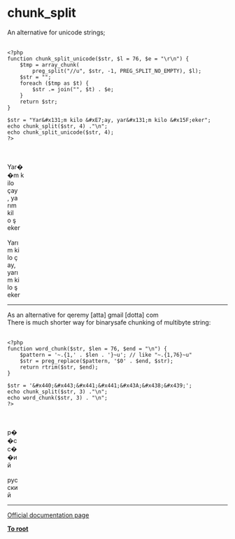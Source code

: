 # chunk_split



An alternative for unicode strings;<br><br>

```
<?php
function chunk_split_unicode($str, $l = 76, $e = "\r\n") {
    $tmp = array_chunk(
        preg_split("//u", $str, -1, PREG_SPLIT_NO_EMPTY), $l);
    $str = "";
    foreach ($tmp as $t) {
        $str .= join("", $t) . $e;
    }
    return $str;
}

$str = "Yar&#x131;m kilo &#xE7;ay, yar&#x131;m kilo &#x15F;eker";
echo chunk_split($str, 4) ."\n";
echo chunk_split_unicode($str, 4);
?>
```
<br><br>Yar&#xFFFD;<br>&#xFFFD;m k<br>ilo <br>&#xE7;ay<br>, ya<br>r&#x131;m<br> kil<br>o &#x15F;<br>eker<br><br>Yar&#x131;<br>m ki<br>lo &#xE7;<br>ay, <br>yar&#x131;<br>m ki<br>lo &#x15F;<br>eker  

---

As an alternative for  qeremy [atta] gmail [dotta] com<br>There is much shorter way for binarysafe chunking of multibyte string:<br><br>

```
<?php
function word_chunk($str, $len = 76, $end = "\n") {
    $pattern = '~.{1,' . $len . '}~u'; // like "~.{1,76}~u"
    $str = preg_replace($pattern, '$0' . $end, $str);
    return rtrim($str, $end);
}

$str = '&#x440;&#x443;&#x441;&#x441;&#x43A;&#x438;&#x439;';
echo chunk_split($str, 3) ."\n";
echo word_chunk($str, 3) . "\n";
?>
```
<br><br>&#x440;&#xFFFD;<br>&#xFFFD;&#x441;<br>&#x441;&#xFFFD;<br>&#xFFFD;&#x438;<br>&#x439;<br><br>&#x440;&#x443;&#x441;<br>&#x441;&#x43A;&#x438;<br>&#x439;  

---

[Official documentation page](https://www.php.net/manual/en/function.chunk-split.php)

**[To root](/README.md)**